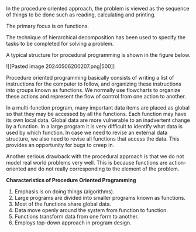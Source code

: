 In the procedure oriented approach, the problem is viewed as the sequence of things to be done such as reading, calculating and printing.

The primary focus is on functions. 

The technique of hierarchical decomposition has been used to specify the tasks to be completed for solving a problem.

A typical structure for procedural programming is shown in the figure below. 

![[Pasted image 20240506200207.png|500]]

Procedure oriented programming basically consists of writing a list of instructions for the computer to follow, and organizing these instructions into groups known as functions. We normally use flowcharts to organize these actions and represent the flow of control from one action to another.

In a multi-function program, many important data items are placed as global so that they may be accessed by all the functions. Each function may have its own local data. Global data are more vulnerable to an inadvertent change by a function. In a large program it is very difficult to identify what data is used by which function. In case we need to revise an external data structure, we also need to revise all functions that access the data. This provides an opportunity for bugs to creep in.

Another serious drawback with the procedural approach is that we do not model real world problems very well. This is because functions are action-oriented and do not really corresponding to the element of the problem.

**Characteristics of Procedure Oriented Programming**

1. Emphasis is on doing things (algorithms).
2. Large programs are divided into smaller programs known as functions.
3. Most of the functions share global data.
4. Data move openly around the system from function to function.
5. Functions transform data from one form to another.
6. Employs top-down approach in program design.